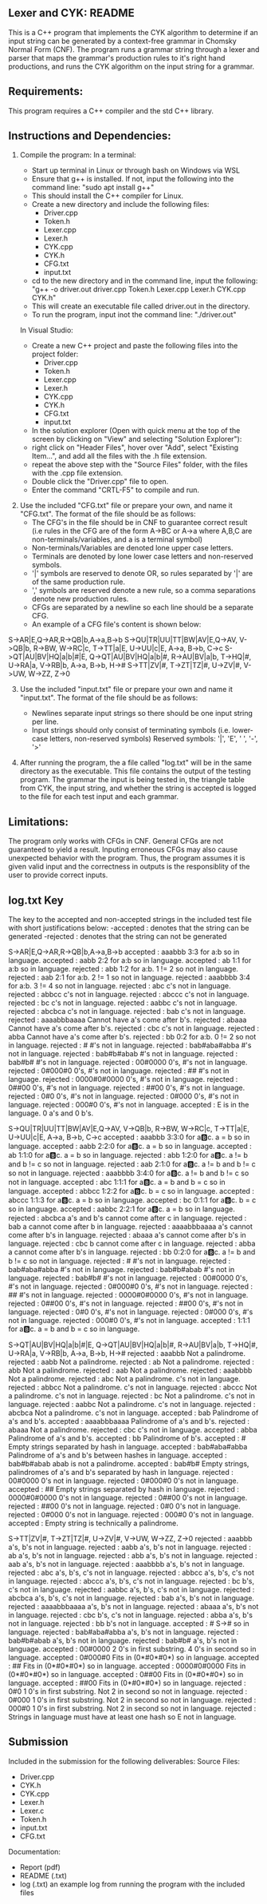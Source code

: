 Lexer and CYK: README
-----------------------------------------------------------------------------
This is a C++ program that implements the CYK algorithm to determine
if an input string can be generated by a context-free grammar in Chomsky
Normal Form (CNF). The program runs a grammar string through a lexer and
parser that maps the grammar's production rules to it's right hand
productions, and runs the CYK algorithm on the input string for a grammar.

Requirements:
-----------------------------------------------------------------------------
This program requires a C++ compiler and the std C++ library.

Instructions and Dependencies:
-----------------------------------------------------------------------------
1. Compile the program:
	In a terminal:
	- Start up terminal in Linux or through bash on Windows via WSL
	- Ensure that g++ is installed. If not, input the following into the
	command line: "sudo apt install g++"
	- This should install the C++ compiler for Linux.
	- Create a new directory and include the following files:
		- Driver.cpp
		- Token.h
		- Lexer.cpp
		- Lexer.h
		- CYK.cpp
		- CYK.h
		- CFG.txt
		- input.txt
	- cd to the new directory and in the command line, input the following:
	"g++ -o driver.out driver.cpp Token.h Lexer.cpp Lexer.h CYK.cpp CYK.h"
	- This will create an executable file called driver.out in the directory.
	- To run the program, input inot the command line:
	"./driver.out"

	In Visual Studio:
	- Create a new C++ project and paste the following files into the project
	folder:
		- Driver.cpp
		- Token.h
		- Lexer.cpp
		- Lexer.h
		- CYK.cpp
		- CYK.h
		- CFG.txt
		- input.txt
	- In the solution explorer (Open with quick menu at the top of the screen
	by clicking on "View" and selecting "Solution Explorer"): 
	- right click on "Header Files", hover over "Add", select "Existing Item...", 
	and add all the files with the .h file extension.
	- repeat the above step with the "Source Files" folder, with the files with
	the .cpp file extension.
	- Double click the "Driver.cpp" file to open.
	- Enter the command "CRTL-F5" to compile and run.

2) Use the included "CFG.txt" file or prepare your own, and name it "CFG.txt".
The format of the file should be as follows:
	- The CFG's in the file should be in CNF to guarantee correct result
	(i.e rules in the CFG are of the form A->BC or A->a where A,B,C are
	non-terminals/variables, and a is a terminal symbol)
	- Non-terminals/Variables are denoted lone upper case letters.
	- Terminals are denoted by lone lower case letters and non-reserved symbols.
	- '|' symbols are reserved to denote OR, so rules separated by '|'
	are of the same production rule.
	- ',' symbols are reserved denote a new rule, so a comma separations denote
	new production rules.
	- CFGs are separated by a newline so each line should be a separate CFG.
	- An example of a CFG file's content is shown below:

S->AR|E,Q->AR,R->QB|b,A->a,B->b
S->QU|TR|UU|TT|BW|AV|E,Q->AV, V->QB|b, R->BW, W->RC|c, T->TT|a|E, U->UU|c|E, A->a, B->b, C->c
S->QT|AU|BV|HQ|a|b|#|E, Q->QT|AU|BV|HQ|a|b|#, R->AU|BV|a|b, T->HQ|#, U->RA|a, V->RB|b, A->a, B->b, H->#
S->TT|ZV|#, T->ZT|TZ|#, U->ZV|#, V->UW, W->ZZ, Z->0

3) Use the included "input.txt" file or prepare your own and name it "input.txt".
The format of the file should be as follows:
	- Newlines separate input strings so there should be one input string per 
	line.
	- Input strings should only consist of terminating symbols (i.e. 
	lower-case letters, non-reserved symbols)
	Reserved symbols:
	'|', 'E', ' ', '-', '>'

4) After running the program, the a file called "log.txt" will be in the same 
directory as the executable. This file contains the output of the testing program. 
The grammar the input is being tested in, the triangle table from CYK, the input 
string, and whether the string is accepted is logged to the file for each test 
input and each grammar.

Limitations:
-----------------------------------------------------------------------------
The program only works with CFGs in CNF. General CFGs are not guaranteed to 
yield a result. Inputing erroneous CFGs may also cause unexpected behavior 
with the program. Thus, the program assumes it is given valid input and the
correctness in outputs is the responsiblity of the user to provide correct
inputs.

log.txt Key 
-----------------------------------------------------------------------------
The key to the accepted and non-accepted strings in the included test file
with short justifications below:
	-accepted : denotes that the string can be generated
	-rejected : denotes that the string can not be generated

S->AR|E,Q->AR,R->QB|b,A->a,B->b
accepted : aaabbb		3:3 for a:b so in language.
accepted : aabb			2:2 for a:b so in language.
accepted : ab			1:1 for a:b so in language.
rejected : abb			1:2 for a:b. 1 != 2 so not in language.
rejected : aab			2:1 for a:b. 2 != 1 so not in language.
rejected : aaabbbb		3:4 for a:b. 3 != 4 so not in language.
rejected : abc			c's not in language.
rejected : abbcc		c's not in language.
rejected : abccc		c's not in language.
rejected : bc			c's not in language.
rejected : aabbc		c's not in language.
rejected : abcbca		c's not in language.
rejected : bab			c's not in language.
rejected : aaaabbbaaaa		Cannot have a's come after b's.
rejected : abaaa		Cannot have a's come after b's.
rejected : cbc			c's not in language.
rejected : abba			Cannot have a's come after b's.
rejected : bb			0:2 for a:b. 0 != 2 so not in language.
rejected : #			#'s not in language.
rejected : bab#aba#abba		#'s not in language.
rejected : bab#b#abab		#'s not in language.
rejected : bab#b#		#'s not in language.
rejected : 00#0000		0's, #'s not in language.
rejected : 0#000#0		0's, #'s not in language.
rejected : ##			#'s not in language.
rejected : 0000#0#0000		0's, #'s not in language.
rejected : 0##00		0's, #'s not in language.
rejected : ##00			0's, #'s not in language.
rejected : 0#0			0's, #'s not in language.
rejected : 0#000		0's, #'s not in language.
rejected : 000#0		0's, #'s not in language.
accepted : 			E is in the language. 0 a's and 0 b's.


S->QU|TR|UU|TT|BW|AV|E,Q->AV, V->QB|b, R->BW, W->RC|c, T->TT|a|E, U->UU|c|E, A->a, B->b, C->c
accepted : aaabbb		3:3:0 for a:b:c. a = b so in language.
accepted : aabb			2:2:0 for a:b:c. a = b so in language.
accepted : ab			1:1:0 for a:b:c. a = b so in language.
rejected : abb			1:2:0 for a:b:c. a != b and b != c so not in language.
rejected : aab			2:1:0 for a:b:c. a != b and b != c so not in language.
rejected : aaabbbb		3:4:0 for a:b:c. a != b and b != c so not in language.
accepted : abc			1:1:1 for a:b:c. a = b and b = c so in language.
accepted : abbcc		1:2:2 for a:b:c. b = c so in language.
accepted : abccc		1:1:3 for a:b:c. a = b so in language.
accepted : bc			0:1:1 for a:b:c. b = c so in language.
accepted : aabbc		2:2:1 for a:b:c. a = b so in language.
rejected : abcbca		a's and b's cannot come after c in language.
rejected : bab			a cannot come after b in language.
rejected : aaaabbbaaaa		a's cannot come after b's in language. 
rejected : abaaa		a's cannot come after b's in language.
rejected : cbc			b cannot come after c in language.
rejected : abba			a cannot come after b's in language.
rejected : bb			0:2:0 for a:b:c. a != b and b != c so not in language.
rejected : #			#'s not in language.
rejected : bab#aba#abba		#'s not in language.
rejected : bab#b#abab		#'s not in language.
rejected : bab#b#		#'s not in language.
rejected : 00#0000		0's, #'s not in language.
rejected : 0#000#0		0's, #'s not in language.
rejected : ##			#'s not in language.
rejected : 0000#0#0000		0's, #'s not in language.
rejected : 0##00		0's, #'s not in language.
rejected : ##00			0's, #'s not in language.
rejected : 0#0			0's, #'s not in language.
rejected : 0#000		0's, #'s not in language.
rejected : 000#0		0's, #'s not in language.
accepted : 			1:1:1 for a:b:c. a = b and b = c so in language.

S->QT|AU|BV|HQ|a|b|#|E, Q->QT|AU|BV|HQ|a|b|#, R->AU|BV|a|b, T->HQ|#, U->RA|a, V->RB|b, A->a, B->b, H->#
rejected : aaabbb		Not a palindrome.
rejected : aabb			Not a palindrome.
rejected : ab			Not a palindrome.
rejected : abb			Not a palindrome.
rejected : aab			Not a palindrome.
rejected : aaabbbb		Not a palindrome.
rejected : abc			Not a palindrome. c's not in language.
rejected : abbcc		Not a palindrome. c's not in language.
rejected : abccc		Not a palindrome. c's not in language.
rejected : bc			Not a palindrome. c's not in language.
rejected : aabbc		Not a palindrome. c's not in language.
rejected : abcbca		Not a palindrome. c's not in language.
accepted : bab			Palindrome of a's and b's.
accepted : aaaabbbaaaa		Palindrome of a's and b's.
rejected : abaaa		Not a palindrome.
rejected : cbc			c's not in language.
accepted : abba			Palindrome of a's and b's.
accepted : bb			Palindrome of b's.
accepted : #			Empty strings separated by hash in language.
accepted : bab#aba#abba		Palindrome of a's and b's between hashes in language.
accepted : bab#b#abab		abab is not a palindrome.
accepted : bab#b#		Empty strings, palindromes of a's and b's separated by hash in language.
rejected : 00#0000		0's not in language.
rejected : 0#000#0		0's not in language.
accepted : ##			Empty strings separated by hash in language.
rejected : 0000#0#0000		0's not in language.
rejected : 0##00		0's not in language.
rejected : ##00			0's not in language.
rejected : 0#0			0's not in language.
rejected : 0#000		0's not in language.
rejected : 000#0		0's not in language.
accepted : 			Empty string is technically a palindrome.

S->TT|ZV|#, T->ZT|TZ|#, U->ZV|#, V->UW, W->ZZ, Z->0
rejected : aaabbb		a's, b's not in language.
rejected : aabb			a's, b's not in language.
rejected : ab			a's, b's not in language.
rejected : abb			a's, b's not in language.
rejected : aab			a's, b's not in language.
rejected : aaabbbb		a's, b's not in language.
rejected : abc			a's, b's, c's not in language.
rejected : abbcc		a's, b's, c's not in language.
rejected : abccc		a's, b's, c's not in language.
rejected : bc			b's, c's not in language.
rejected : aabbc		a's, b's, c's not in language.
rejected : abcbca		a's, b's, c's not in language.
rejected : bab			a's, b's not in language.
rejected : aaaabbbaaaa		a's, b's not in language.
rejected : abaaa		a's, b's not in language.
rejected : cbc			b's, c's not in language.
rejected : abba			a's, b's not in language.
rejected : bb			b's not in language.
accepted : #			S-># so in language.
rejected : bab#aba#abba		a's, b's not in language.
rejected : bab#b#abab		a's, b's not in language.
rejected : bab#b#		a's, b's not in language.
accepted : 00#0000		2 0's in first substring. 4 0's in second so in language.
accepted : 0#000#0		Fits in (0*#0*#0*) so in language.
accepted : ##			Fits in (0*#0*#0*) so in language.
accepted : 0000#0#0000		Fits in (0*#0*#0*) so in language.
accepted : 0##00		Fits in (0*#0*#0*) so in language.
accepted : ##00			Fits in (0*#0*#0*) so in language.
rejected : 0#0			1 0's in first substring. Not 2 in second so not in language.
rejected : 0#000		1 0's in first substring. Not 2 in second so not in language.
rejected : 000#0		1 0's in first substring. Not 2 in second so not in language.
rejected : 			Strings in language must have at least one hash so E not in language.

Submission
-----------------------------------------------------------------------------
Included in the submission for the following deliverables:
Source Files:
- Driver.cpp
- CYK.h
- CYK.cpp
- Lexer.h
- Lexer.c
- Token.h
- input.txt
- CFG.txt

Documentation:
- Report (pdf)
- README (.txt)
- log (.txt)	an example log from running the program with the included files
